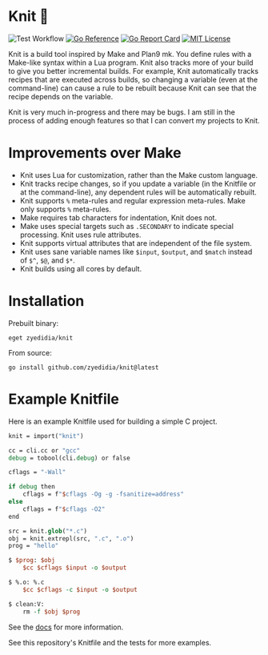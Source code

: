 # Knit 🧶

![Test Workflow](https://github.com/zyedidia/knit/actions/workflows/test.yaml/badge.svg)
[![Go Reference](https://pkg.go.dev/badge/github.com/zyedidia/knit.svg)](https://pkg.go.dev/github.com/zyedidia/knit)
[![Go Report Card](https://goreportcard.com/badge/github.com/zyedidia/knit)](https://goreportcard.com/report/github.com/zyedidia/knit)
[![MIT License](https://img.shields.io/badge/license-MIT-blue.svg)](https://github.com/zyedidia/knit/blob/master/LICENSE)

Knit is a build tool inspired by Make and Plan9 mk. You define rules with a
Make-like syntax within a Lua program. Knit also tracks more of your build to
give you better incremental builds. For example, Knit automatically tracks
recipes that are executed across builds, so changing a variable (even at the
command-line) can cause a rule to be rebuilt because Knit can see that the
recipe depends on the variable.

Knit is very much in-progress and there may be bugs. I am still in the process
of adding enough features so that I can convert my projects to Knit.

# Improvements over Make

* Knit uses Lua for customization, rather than the Make custom language.
* Knit tracks recipe changes, so if you update a variable (in the Knitfile or
  at the command-line), any dependent rules will be automatically rebuilt.
* Knit supports `%` meta-rules and regular expression meta-rules. Make only
  supports `%` meta-rules.
* Make requires tab characters for indentation, Knit does not.
* Make uses special targets such as `.SECONDARY` to indicate special
  processing. Knit uses rule attributes.
* Knit supports virtual attributes that are independent of the file system.
* Knit uses sane variable names like `$input`, `$output`, and `$match` instead
  of `$^`, `$@`, and `$*`.
* Knit builds using all cores by default.

# Installation

Prebuilt binary:

```
eget zyedidia/knit
```

From source:

```
go install github.com/zyedidia/knit@latest
```

# Example Knitfile

Here is an example Knitfile used for building a simple C project.

```tcl
knit = import("knit")

cc = cli.cc or "gcc"
debug = tobool(cli.debug) or false

cflags = "-Wall"

if debug then
    cflags = f"$cflags -Og -g -fsanitize=address"
else
    cflags = f"$cflags -O2"
end

src = knit.glob("*.c")
obj = knit.extrepl(src, ".c", ".o")
prog = "hello"

$ $prog: $obj
    $cc $cflags $input -o $output

$ %.o: %.c
    $cc $cflags -c $input -o $output

$ clean:V:
    rm -f $obj $prog
```

See the [docs](./docs/knit.md) for more information.

See this repository's Knitfile and the tests for more examples.
